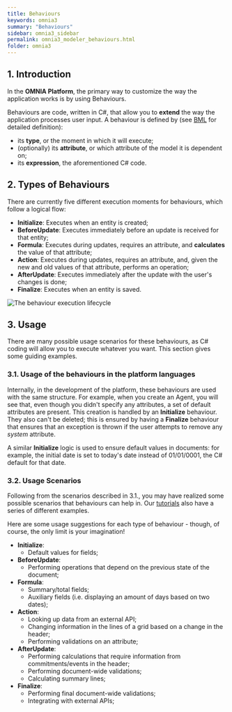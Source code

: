 ```yaml
---
title: Behaviours
keywords: omnia3
summary: "Behaviours"
sidebar: omnia3_sidebar
permalink: omnia3_modeler_behaviours.html
folder: omnia3
---
```



## 1. Introduction

In the **OMNIA Platform**, the primary way to customize the way the application works is by using Behaviours. 

Behaviours are code, written in C#, that allow you to **extend** the way the application processes user input. A behaviour is defined by (see [BML](omnia3_languages_bml.html) for detailed definition):
- its **type**, or the moment in which it will execute;
- (optionally) its **attribute**, or which attribute of the model it is dependent on;
- its **expression**, the aforementioned C# code.

## 2. Types of Behaviours

There are currently five different execution moments for behaviours, which follow a logical flow:
- **Initialize**: Executes when an entity is created;
- **BeforeUpdate**: Executes immediately before an update is received for that entity;
- **Formula**: Executes during updates, requires an attribute, and **calculates** the value of that attribute;
- **Action**: Executes during updates, requires an attribute, and, given the new and old values of that attribute, performs an operation;
- **AfterUpdate**: Executes immediately after the update with the user's changes is done;
- **Finalize**: Executes when an entity is saved.

![The behaviour execution lifecycle](images\modeler\BehaviourLifecycle.png)

## 3. Usage

There are many possible usage scenarios for these behaviours, as C# coding will allow you to execute whatever you want. This section gives some guiding examples.

### 3.1. Usage of the behaviours in the platform languages

Internally, in the development of the platform, these behaviours are used with the same structure. For example, when you create an Agent, you will see that, even though you didn't specify any attributes, a set of default attributes are present. This creation is handled by an **Initialize** behaviour. They also can't be deleted; this is ensured by having a **Finalize** behaviour that ensures that an exception is thrown if the user attempts to remove any _system_ attribute.

A similar **Initialize** logic is used to ensure default values in documents: for example, the initial date is set to today's date instead of 01/01/0001, the C# default for that date.

### 3.2. Usage Scenarios

Following from the scenarios described in 3.1., you may have realized some possible scenarios that behaviours can help in. Our [tutorials](omnia3_beginnertutorial.html) also have a series of different examples. 

Here are some usage suggestions for each type of behaviour - though, of course, the only limit is your imagination!

- **Initialize**: 
    - Default values for fields;
- **BeforeUpdate**: 
    - Performing operations that depend on the previous state of the document; 
- **Formula**: 
    - Summary/total fields;
    - Auxiliary fields (i.e. displaying an amount of days based on two dates);
- **Action**: 
    - Looking up data from an external API;
    - Changing information in the lines of a grid based on a change in the header;
    - Performing validations on an attribute;
- **AfterUpdate**: 
    - Performing calculations that require information from commitments/events in the header;
    - Performing document-wide validations;
    - Calculating summary lines;
- **Finalize**:
    - Performing final document-wide validations;
    - Integrating with external APIs;